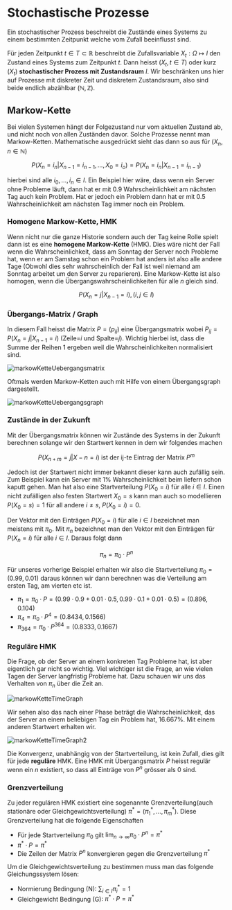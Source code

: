 # Stochastische Prozesse

Ein stochastischer Prozess beschreibt die Zustände eines Systems zu einem bestimmten Zeitpunkt welche vom Zufall beeinflusst sind.

Für jeden Zeitpunkt $t \in T \subset \mathbb{R}$ beschreibt die Zufallsvariable $X_t: \Omega \mapsto I$ den Zustand eines Systems zum Zeitpunkt $t$. Dann heisst $(X_t, t\in T)$ oder kurz $(X_t)$ **stochastischer Prozess mit Zustandsraum** $I$. Wir beschränken uns hier auf Prozesse mit diskreter Zeit und diskretem Zustandsraum, also sind beide endlich abzählbar ($\mathbb{N}, \mathbb{Z}$).

## Markow-Kette

Bei vielen Systemen hängt der Folgezustand nur vom aktuellen Zustand ab, und nicht noch von allen Zuständen davor. Solche Prozesse nennt man Markow-Ketten. Mathematische ausgedrückt sieht das dann so aus für $(X_n,n\in\mathbb{N})$

$$P(X_n=i_n | X_{n-1}=i_{n-1},...,X_0=i_o)=P(X_n=i_n | X_{n-1}=i_{n-1})$$

hierbei sind alle $i_0,...,i_n \in I$. Ein Beispiel hier wäre, dass wenn ein Server ohne Probleme läuft, dann hat er mit 0.9 Wahrscheinlichkeit am nächsten Tag auch kein Problem. Hat er jedoch ein Problem dann hat er mit 0.5 Wahrscheinlichkeit am nächsten Tag immer noch ein Problem.

### Homogene Markow-Kette, HMK

Wenn nicht nur die ganze Historie sondern auch der Tag keine Rolle spielt dann ist es eine **homogene Markow-Kette** (HMK). Dies wäre nicht der Fall wenn die Wahrscheinlichkeit, dass am Sonntag der Server noch Probleme hat, wenn er am Samstag schon ein Problem hat anders ist also alle andere Tage (Obwohl dies sehr wahrscheinlich der Fall ist weil niemand am Sonntag arbeitet um den Server zu reparieren). Eine Markow-Kette ist also homogen, wenn die Übergangswahrscheinlichkeiten für alle $n$ gleich sind.

$$P(X_n=j|X_{n-1}=i), (i,j\in I)$$

### Übergangs-Matrix / Graph

In diesem Fall heisst die Matrix $P=(p_{ij})$ eine Übergangsmatrix wobei $P_{ij}=P(X_n=j|X_{n-1}=i)$ (Zeile=$i$ und Spalte=$j$). Wichtig hierbei ist, dass die Summe der Reihen 1 ergeben weil die Wahrscheinlichkeiten normalisiert sind.

![markowKetteUebergangsmatrix](/maths/markowKetteUebergangsmatrix.png)

Oftmals werden Markow-Ketten auch mit Hilfe von einem Übergangsgraph dargestellt.

![markowKetteUebergangsgraph](/maths/markowKetteUebergangsgraph.png)

### Zustände in der Zukunft

Mit der Übergangsmatrix können wir Zustände des Systems in der Zukunft berechnen solange wir den Startwert kennen in dem wir folgendes machen

$$P(X_{n+m}=j|X-n=i) \text{ ist der ij-te Eintrag der Matrix } P^m$$

Jedoch ist der Startwert nicht immer bekannt dieser kann auch zufällig sein. Zum Beispiel kann ein Server mit 1% Wahrscheinlichkeit beim liefern schon kaputt gehen. Man hat also eine Startverteilung $P(X_0=i)$ für alle $i \in I$. Einen nicht zufälligen also festen Startwert $X_0=s$ kann man auch so modellieren $P(X_0=s)=1$ für all andere $i\neq s,$ $P(X_0=i)=0$.

Der Vektor mit den Einträgen $P(X_0=i)$ für alle $i \in I$ bezeichnet man meistens mit $\pi_0$. Mit $\pi_n$ bezeichnet man den Vektor mit den Einträgen für $P(X_n=i)$ für alle $i \in I$. Daraus folgt dann

$$\pi_n=\pi_0 \cdot P^n$$

Für unseres vorherige Beispiel erhalten wir also die Startverteilung $\pi_0=(0.99,0.01)$ daraus können wir dann berechnen was die Verteilung am ersten Tag, am vierten etc ist.

- $\pi_1=\pi_0 \cdot P = (0.99 \cdot 0.9 + 0.01 \cdot 0.5, 0.99 \cdot 0.1 + 0.01 \cdot 0.5)=(0.896, 0.104)$
- $\pi_4=\pi_0 \cdot P^4=(0.8434, 0.1566)$
- $\pi_364=\pi_0 \cdot P^{364}=(0.8333, 0.1667)$

### Reguläre HMK

Die Frage, ob der Server an einem konkreten Tag Probleme hat, ist aber eigentlich gar nicht so wichtig. Viel wichtiger ist die Frage, an wie vielen Tagen der Server langfristig Probleme hat. Dazu schauen wir uns das Verhalten von $\pi_n$ über die Zeit an.

![markowKetteTimeGraph](/maths/markowKetteTimeGraph.png)

Wir sehen also das nach einer Phase beträgt die Wahrscheinlichkeit, das der Server an einem beliebigen Tag ein Problem hat, 16.667%. Mit einem anderen Startwert erhalten wir.

![markowKetteTimeGraph2](/maths/markowKetteTimeGraph2.png)

Die Konvergenz, unabhängig von der Startverteilung, ist kein Zufall, dies gilt für jede **reguläre** HMK. Eine HMK mit Übergangsmatrix $P$ heisst regulär wenn ein $n$ existiert, so dass all Einträge von $P^n$ grösser als 0 sind.

### Grenzverteilung

Zu jeder regulären HMK existiert eine sogenannte Grenzverteilung(auch stationäre oder Gleichgewichtsverteilung) $\pi^*= (\pi_1^*,...,\pi_m^*)$. Diese Grenzverteilung hat die folgende Eigenschaften

- Für jede Startverteilung $\pi_0$ gilt $\lim_{n \to \infty}{\pi_0\cdot P^n=\pi^*}$
- $\pi^*\cdot P = \pi^*$
- Die Zeilen der Matrix $P^n$ konvergieren gegen die Grenzverteilung $\pi^*$

Um die Gleichgewichtsverteilung zu bestimmen muss man das folgende Gleichungssystem lösen:

- Normierung Bedingung (N): $\sum_{i\in I}{\pi_i^*}=1$
- Gleichgewicht Bedingung (G): $\pi^*\cdot P = \pi^*$
